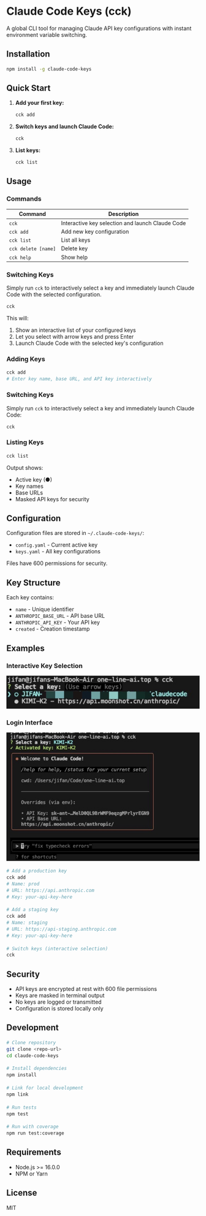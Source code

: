 # Claude Code Keys (cck)

A global CLI tool for managing Claude API key configurations with instant environment variable switching.

## Installation

```bash
npm install -g claude-code-keys
```

## Quick Start

1. **Add your first key:**
   ```bash
   cck add
   ```

2. **Switch keys and launch Claude Code:**
   ```bash
   cck
   ```

3. **List keys:**
   ```bash
   cck list
   ```

## Usage

### Commands

| Command | Description |
|---------|-------------|
| `cck` | Interactive key selection and launch Claude Code |
| `cck add` | Add new key configuration |
| `cck list` | List all keys |
| `cck delete [name]` | Delete key |
| `cck help` | Show help |

### Switching Keys

Simply run `cck` to interactively select a key and immediately launch Claude Code with the selected configuration.

```bash
cck
```

This will:
1. Show an interactive list of your configured keys
2. Let you select with arrow keys and press Enter
3. Launch Claude Code with the selected key's configuration

### Adding Keys

```bash
cck add
# Enter key name, base URL, and API key interactively
```

### Switching Keys

Simply run `cck` to interactively select a key and immediately launch Claude Code:

```bash
cck
```

### Listing Keys

```bash
cck list
```

Output shows:
- Active key (●)
- Key names
- Base URLs
- Masked API keys for security

## Configuration

Configuration files are stored in `~/.claude-code-keys/`:
- `config.yaml` - Current active key
- `keys.yaml` - All key configurations

Files have 600 permissions for security.

## Key Structure

Each key contains:
- `name` - Unique identifier
- `ANTHROPIC_BASE_URL` - API base URL
- `ANTHROPIC_API_KEY` - Your API key
- `created` - Creation timestamp


## Examples

### Interactive Key Selection
![Key List View](list.jpg)

### Login Interface
![Login Interface](login.jpg)

```bash
# Add a production key
cck add
# Name: prod
# URL: https://api.anthropic.com
# Key: your-api-key-here

# Add a staging key
cck add
# Name: staging
# URL: https://api-staging.anthropic.com
# Key: your-api-key-here

# Switch keys (interactive selection)
cck
```

## Security

- API keys are encrypted at rest with 600 file permissions
- Keys are masked in terminal output
- No keys are logged or transmitted
- Configuration is stored locally only

## Development

```bash
# Clone repository
git clone <repo-url>
cd claude-code-keys

# Install dependencies
npm install

# Link for local development
npm link

# Run tests
npm test

# Run with coverage
npm run test:coverage
```

## Requirements

- Node.js >= 16.0.0
- NPM or Yarn

## License

MIT